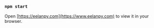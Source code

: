 

### `npm start`


Open [https://eelanpy.com](https://www.eelanpy.com) to view it in your browser.

